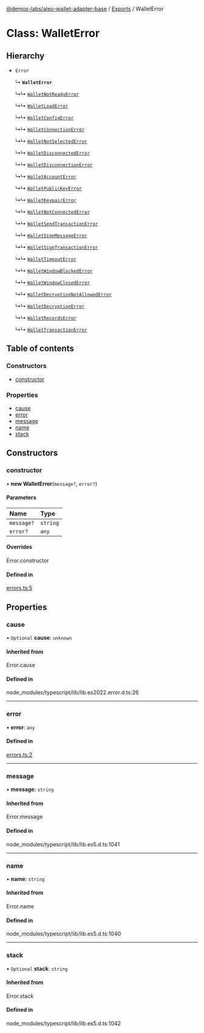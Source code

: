 [@demox-labs/aleo-wallet-adapter-base](../README.md) / [Exports](../modules.md) / WalletError

# Class: WalletError

## Hierarchy

- `Error`

  ↳ **`WalletError`**

  ↳↳ [`WalletNotReadyError`](WalletNotReadyError.md)

  ↳↳ [`WalletLoadError`](WalletLoadError.md)

  ↳↳ [`WalletConfigError`](WalletConfigError.md)

  ↳↳ [`WalletConnectionError`](WalletConnectionError.md)

  ↳↳ [`WalletNotSelectedError`](WalletNotSelectedError.md)

  ↳↳ [`WalletDisconnectedError`](WalletDisconnectedError.md)

  ↳↳ [`WalletDisconnectionError`](WalletDisconnectionError.md)

  ↳↳ [`WalletAccountError`](WalletAccountError.md)

  ↳↳ [`WalletPublicKeyError`](WalletPublicKeyError.md)

  ↳↳ [`WalletKeypairError`](WalletKeypairError.md)

  ↳↳ [`WalletNotConnectedError`](WalletNotConnectedError.md)

  ↳↳ [`WalletSendTransactionError`](WalletSendTransactionError.md)

  ↳↳ [`WalletSignMessageError`](WalletSignMessageError.md)

  ↳↳ [`WalletSignTransactionError`](WalletSignTransactionError.md)

  ↳↳ [`WalletTimeoutError`](WalletTimeoutError.md)

  ↳↳ [`WalletWindowBlockedError`](WalletWindowBlockedError.md)

  ↳↳ [`WalletWindowClosedError`](WalletWindowClosedError.md)

  ↳↳ [`WalletDecryptionNotAllowedError`](WalletDecryptionNotAllowedError.md)

  ↳↳ [`WalletDecryptionError`](WalletDecryptionError.md)

  ↳↳ [`WalletRecordsError`](WalletRecordsError.md)

  ↳↳ [`WalletTransactionError`](WalletTransactionError.md)

## Table of contents

### Constructors

- [constructor](WalletError.md#constructor)

### Properties

- [cause](WalletError.md#cause)
- [error](WalletError.md#error)
- [message](WalletError.md#message)
- [name](WalletError.md#name)
- [stack](WalletError.md#stack)

## Constructors

### constructor

• **new WalletError**(`message?`, `error?`)

#### Parameters

| Name | Type |
| :------ | :------ |
| `message?` | `string` |
| `error?` | `any` |

#### Overrides

Error.constructor

#### Defined in

[errors.ts:5](https://github.com/demox-labs/leo-wallet-adapter/blob/4e84099/packages/core/base/errors.ts#L5)

## Properties

### cause

• `Optional` **cause**: `unknown`

#### Inherited from

Error.cause

#### Defined in

node_modules/typescript/lib/lib.es2022.error.d.ts:26

___

### error

• **error**: `any`

#### Defined in

[errors.ts:2](https://github.com/demox-labs/leo-wallet-adapter/blob/4e84099/packages/core/base/errors.ts#L2)

___

### message

• **message**: `string`

#### Inherited from

Error.message

#### Defined in

node_modules/typescript/lib/lib.es5.d.ts:1041

___

### name

• **name**: `string`

#### Inherited from

Error.name

#### Defined in

node_modules/typescript/lib/lib.es5.d.ts:1040

___

### stack

• `Optional` **stack**: `string`

#### Inherited from

Error.stack

#### Defined in

node_modules/typescript/lib/lib.es5.d.ts:1042
